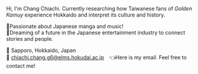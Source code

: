 Hi, I'm Chang Chiachi.
Currently researching how Taiwanese fans of *Golden Kamuy* experience Hokkaido and interpret its culture and history.  

💟Passionate about Japanese manga and music!  
🎼Dreaming of a future in the Japanese entertainment industry to connect stories and people.  

📍 Sapporo, Hokkaido, Japan  
📧 chiachi.chang.g6@elms.hokudai.ac.jp　👈Here is my email. Feel free to contact me!

[<!-- Uploading "IMG_0080.JPG"... -->](https://github.com/choukaki66/choukaki66.github.io/issues/1#issue-3277363751)
